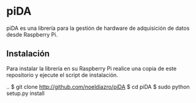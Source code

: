 piDA
====

piDA es una librería para la gestión de hardware de adquisición de
datos desde Raspberry Pi.

Instalación
----------- 

Para instalar la librería en su Raspberry Pi realice una copia de este
repositorio y ejecute el script de instalación.

..
   $ git clone http://github.com/noeldiazro/piDA
   $ cd piDA
   $ sudo python setup.py install
